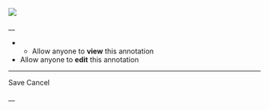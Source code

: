 ![](https://bat.bing.com/action/0?ti=56018282&Ver=2&mid=b1f8f6e2-2c56-440f-a2af-b1bc5f3b0535&sid=201ffde0635411ee902411d77b750559&vid=20202bf0635411ee9ac03f2e618b0b9f&vids=0&msclkid=N&pi=0&lg=en-US&sw=800&sh=600&sc=24&nwd=1&tl=Shortform%20%7C%20Book&p=https%3A%2F%2Fwww.shortform.com%2Fapp%2Fbook%2F21-lessons-for-the-21st-century%2Fpart-2&r=&lt=255&evt=pageLoad&sv=1&rn=552064)

__

  *   * Allow anyone to **view** this annotation
  * Allow anyone to **edit** this annotation



* * *

Save Cancel

__



